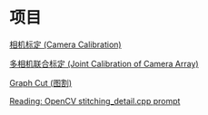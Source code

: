 # 项目

[相机标定 (Camera Calibration)](./notes/camera_calibration.md)

[多相机联合标定 (Joint Calibration of Camera Array)](./notes/joint_calibration.md)

[Graph Cut (图割)](./notes/graph_cut.md)

[Reading: OpenCV stitching_detail.cpp prompt ](./notes/stitching_detail_prompt.md)